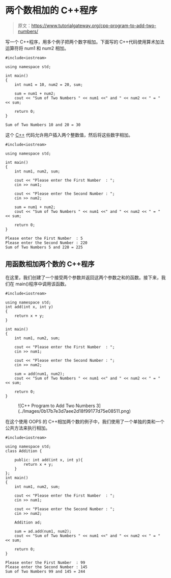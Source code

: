 # 两个数相加的 C++程序

> 原文：<https://www.tutorialgateway.org/cpp-program-to-add-two-numbers/>

写一个 C++程序，用多个例子把两个数字相加。下面写的 C++代码使用算术加法运算符将 num1 和 num2 相加。

```
#include<iostream>

using namespace std;

int main()
{
    int num1 = 10, num2 = 20, sum;

    sum = num1 + num2;
    cout << "Sum of Two Numbers " << num1 <<" and " << num2 << " = " << sum;

    return 0;
}
```

```
Sum of Two Numbers 10 and 20 = 30
```

这个 [C++](https://www.tutorialgateway.org/cpp-programs/) 代码允许用户插入两个整数值，然后将这些数字相加。

```
#include<iostream>

using namespace std;

int main()
{
	int num1, num2, sum;

	cout << "Please enter the First Number  : ";
	cin >> num1;

	cout << "Please enter the Second Number : ";
	cin >> num2;

	sum = num1 + num2;
	cout << "Sum of Two Numbers " << num1 <<" and " << num2 << " = " << sum;

	return 0;
}
```

```
Please enter the First Number  : 5
Please enter the Second Number : 220
Sum of Two Numbers 5 and 220 = 225
```

## 用函数相加两个数的 C++程序

在这里，我们创建了一个接受两个参数并返回这两个参数之和的函数。接下来，我们在 main()程序中调用该函数。

```
#include<iostream>

using namespace std;
int add(int x, int y)
{
	return x + y;
}

int main()
{
	int num1, num2, sum;

	cout << "Please enter the First Number  : ";
	cin >> num1;

	cout << "Please enter the Second Number : ";
	cin >> num2;

	sum = add(num1, num2);
	cout << "Sum of Two Numbers " << num1 <<" and " << num2 << " = " << sum;

	return 0;
}
```

<figure class="wp-block-image size-large">![C++ Program to Add Two Numbers 3](../Images/0b17b7e3d7aee2d18f99177d75e08511.png)</figure>

在这个使用 OOPS 的 C++相加两个数的例子中，我们使用了一个单独的类和一个公共方法来执行相加。

```
#include<iostream>

using namespace std;
class Addition {

	public: int add(int x, int y){
		return x + y;
	}
};
int main()
{
	int num1, num2, sum;

	cout << "Please enter the First Number  : ";
	cin >> num1;

	cout << "Please enter the Second Number : ";
	cin >> num2;

	Addition ad;

	sum = ad.add(num1, num2);
	cout << "Sum of Two Numbers " << num1 <<" and " << num2 << " = " << sum;

	return 0;
}
```

```
Please enter the First Number  : 99
Please enter the Second Number : 145
Sum of Two Numbers 99 and 145 = 244
```